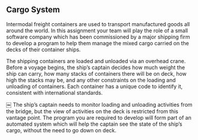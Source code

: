 ## Cargo System ##

Intermodal freight containers are used to transport manufactured goods all around the world. In this assignment your team will play the role of a small software company which has been commissioned by a major shipping firm to develop a program to help them manage the mixed cargo carried on the decks of their container ships.

The shipping containers are loaded and unloaded via an overhead crane. Before a voyage begins, the ship’s captain decides how much weight the ship can carry, how many stacks of containers there will be on deck, how high the stacks may be, and any other constraints on the loading and unloading of containers. Each container has a unique code to identify it, consistent with international standards.

￼
The ship’s captain needs to monitor loading and unloading activities from the bridge, but the view of activities on the deck is restricted from this vantage point. The program you are required to develop will form part of an automated system which will help the captain see the state of the ship’s cargo, without the need to go down on deck.